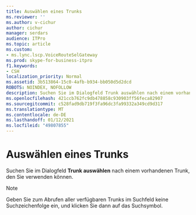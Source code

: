 ```yaml
---
title: Auswählen eines Trunks
ms.reviewer: ''
ms.author: v-cichur
author: cichur
manager: serdars
audience: ITPro
ms.topic: article
ms.custom:
- ms.lync.lscp.VoiceRouteSelGateway
ms.prod: skype-for-business-itpro
f1.keywords:
- CSH
localization_priority: Normal
ms.assetid: 3b513864-15c0-4afb-b934-bb050d5d2dcd
ROBOTS: NOINDEX, NOFOLLOW
description: Suchen Sie im Dialogfeld Trunk auswählen nach einem vorhandenen Trunk, den Sie verwenden können.
ms.openlocfilehash: 421ccb762fc9db478858c930903ff56feca82907
ms.sourcegitcommit: c528fad9db719f3fa96dc3fa99332a349cd9d317
ms.translationtype: MT
ms.contentlocale: de-DE
ms.lasthandoff: 01/12/2021
ms.locfileid: "49807855"
---
```

# <a name="select-trunk"></a>Auswählen eines Trunks
 
Suchen Sie im Dialogfeld **Trunk auswählen** nach einem vorhandenen Trunk, den Sie verwenden können.
  
> [!NOTE]
> Geben Sie zum Abrufen aller verfügbaren Trunks im Suchfeld keine Suchzeichenfolge ein, und klicken Sie dann auf das Suchsymbol. 
  
 
  

